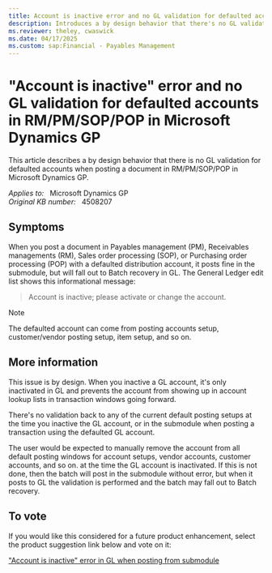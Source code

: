 ```yaml
---
title: Account is inactive error and no GL validation for defaulted accounts
description: Introduces a by design behavior that there's no GL validation for defaulted accounts in RM/PM/SOP/POP in Microsoft Dynamics GP.
ms.reviewer: theley, cwaswick
ms.date: 04/17/2025
ms.custom: sap:Financial - Payables Management
---
```

# "Account is inactive" error and no GL validation for defaulted accounts in RM/PM/SOP/POP in Microsoft Dynamics GP

This article describes a by design behavior that there is no GL validation for defaulted accounts when posting a document in RM/PM/SOP/POP in Microsoft Dynamics GP.

_Applies to:_ &nbsp; Microsoft Dynamics GP  
_Original KB number:_ &nbsp; 4508207

## Symptoms

When you post a document in Payables management (PM), Receivables managements (RM), Sales order processing (SOP), or Purchasing order processing (POP) with a defaulted distribution account, it posts fine in the submodule, but will fall out to Batch recovery in GL. The General Ledger edit list shows this informational message:

> Account is inactive; please activate or change the account.

> [!NOTE]
> The defaulted account can come from posting accounts setup, customer/vendor posting setup, item setup, and so on.

## More information

This issue is by design. When you inactive a GL account, it's only inactivated in GL and prevents the account from showing up in account lookup lists in transaction windows going forward.

There's no validation back to any of the current default posting setups at the time you inactive the GL account, or in the submodule when posting a transaction using the defaulted GL account.

The user would be expected to manually remove the account from all default posting windows for account setups, vendor accounts, customer accounts, and so on. at the time the GL account is inactivated. If this is not done, then the batch will post in the submodule without error, but when it posts to GL the validation is performed and the batch may fall out to Batch recovery.

## To vote

If you would like this considered for a future product enhancement, select the product suggestion link below and vote on it:

["Account is inactive" error in GL when posting from submodule](https://experience.dynamics.com/ideas/idea/?ideaid=3434cf8b-a18b-e911-80e7-0003ff68d305)
